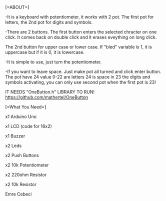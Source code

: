 [=ABOUT=]

-It is a keyboard with potentiometer, it works with 2 pot. The first pot for letters, the 2nd pot for digits and symbols.

-There are 2 buttons. The first button enters the selected chracter on one click. It comes back on double click and it erases eveything on long click.

The 2nd button for upper case or lower case. If "bled" variable is 1, it is uppercase but if it is 0, it is lowercase.

-It is simple to use, just turn the potentiometer.

-If you want to leave space. Just make pot all turned and click enter button.
The pot have 24 value
0-22 are letters
24 is space
in 23 the digits and symbols activating, you can only use second pot when the first pot is 23!

IT NEEDS "OneButton.h" LIBRARY TO RUN!
 https://github.com/mathertel/OneButton

[=What You Need=]

x1 Arduino Uno

x1 LCD (code for 16x2)

x1 Buzzer

x2 Leds

x2 Push Buttons

x2 10k Potentiometer

x2 220ohm Resistor

x2 10k Resistor

Emre Cebeci
